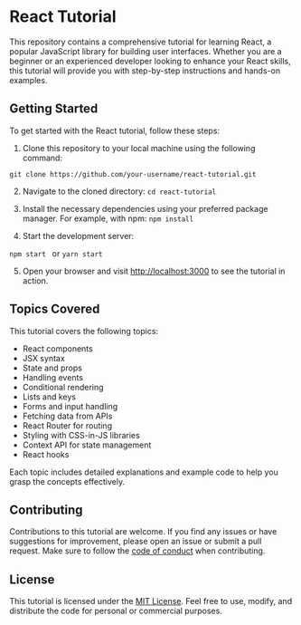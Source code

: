 # React Tutorial

This repository contains a comprehensive tutorial for learning React, a popular JavaScript library for building user interfaces. Whether you are a beginner or an experienced developer looking to enhance your React skills, this tutorial will provide you with step-by-step instructions and hands-on examples.

## Getting Started

To get started with the React tutorial, follow these steps:

1. Clone this repository to your local machine using the following command:

  ```git clone https://github.com/your-username/react-tutorial.git```
  
2. Navigate to the cloned directory:
  ```cd react-tutorial```

3. Install the necessary dependencies using your preferred package manager. For example, with npm:
   ```npm install```

4. Start the development server:

  ```npm start ``` or ```yarn start```

5. Open your browser and visit [http://localhost:3000](http://localhost:3000) to see the tutorial in action.

## Topics Covered

This tutorial covers the following topics:

- React components
- JSX syntax
- State and props
- Handling events
- Conditional rendering
- Lists and keys
- Forms and input handling
- Fetching data from APIs
- React Router for routing
- Styling with CSS-in-JS libraries
- Context API for state management
- React hooks

Each topic includes detailed explanations and example code to help you grasp the concepts effectively.

## Contributing

Contributions to this tutorial are welcome. If you find any issues or have suggestions for improvement, please open an issue or submit a pull request. Make sure to follow the [code of conduct](CODE_OF_CONDUCT.md) when contributing.

## License

This tutorial is licensed under the [MIT License](LICENSE). Feel free to use, modify, and distribute the code for personal or commercial purposes.


